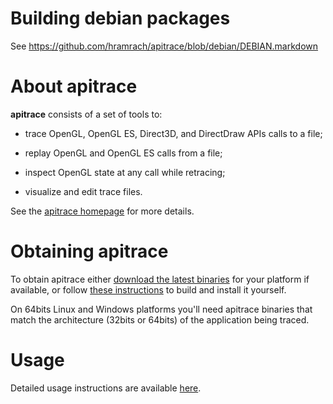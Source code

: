 Building debian packages
========================

See https://github.com/hramrach/apitrace/blob/debian/DEBIAN.markdown


About **apitrace**
==================

**apitrace** consists of a set of tools to:

* trace OpenGL, OpenGL ES, Direct3D, and DirectDraw APIs calls to a file;

* replay OpenGL and OpenGL ES calls from a file;

* inspect OpenGL state at any call while retracing;

* visualize and edit trace files.

See the [apitrace homepage](http://apitrace.github.io/) for more details.


Obtaining **apitrace**
======================

To obtain apitrace either [download the latest
binaries](http://apitrace.github.io/#download) for your platform if available,
or follow [these instructions](docs/INSTALL.markdown) to build and install it
yourself.

On 64bits Linux and Windows platforms you'll need apitrace binaries that match
the architecture (32bits or 64bits) of the application being traced.


Usage
=====

Detailed usage instructions are available [here](docs/USAGE.markdown).
